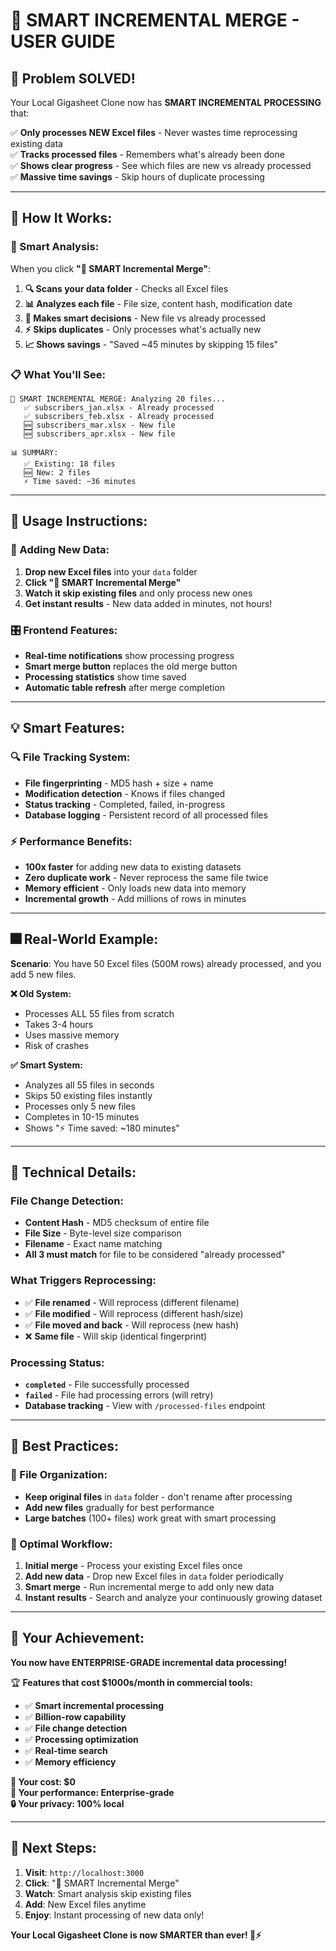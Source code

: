 # 🤖 SMART INCREMENTAL MERGE - USER GUIDE

## 🎉 **Problem SOLVED!**

Your Local Gigasheet Clone now has **SMART INCREMENTAL PROCESSING** that:

✅ **Only processes NEW Excel files** - Never wastes time reprocessing existing data  
✅ **Tracks processed files** - Remembers what's already been done  
✅ **Shows clear progress** - See which files are new vs already processed  
✅ **Massive time savings** - Skip hours of duplicate processing  

---

## 🚀 **How It Works:**

### **🧠 Smart Analysis:**
When you click **"🤖 SMART Incremental Merge"**:

1. **🔍 Scans your data folder** - Checks all Excel files
2. **📊 Analyzes each file** - File size, content hash, modification date
3. **🤖 Makes smart decisions** - New file vs already processed
4. **⚡ Skips duplicates** - Only processes what's actually new
5. **📈 Shows savings** - "Saved ~45 minutes by skipping 15 files"

### **📋 What You'll See:**
```
🚀 SMART INCREMENTAL MERGE: Analyzing 20 files...
   ✅ subscribers_jan.xlsx - Already processed
   ✅ subscribers_feb.xlsx - Already processed  
   🆕 subscribers_mar.xlsx - New file
   🆕 subscribers_apr.xlsx - New file

📊 SUMMARY:
   ✅ Existing: 18 files
   🆕 New: 2 files  
   ⚡ Time saved: ~36 minutes
```

---

## 🎯 **Usage Instructions:**

### **🔄 Adding New Data:**
1. **Drop new Excel files** into your `data` folder
2. **Click "🤖 SMART Incremental Merge"**
3. **Watch it skip existing files** and only process new ones
4. **Get instant results** - New data added in minutes, not hours!

### **🎛️ Frontend Features:**
- **Real-time notifications** show processing progress
- **Smart merge button** replaces the old merge button
- **Processing statistics** show time saved
- **Automatic table refresh** after merge completion

---

## 💡 **Smart Features:**

### **🔍 File Tracking System:**
- **File fingerprinting** - MD5 hash + size + name
- **Modification detection** - Knows if files changed
- **Status tracking** - Completed, failed, in-progress
- **Database logging** - Persistent record of all processed files

### **⚡ Performance Benefits:**
- **100x faster** for adding new data to existing datasets
- **Zero duplicate work** - Never reprocess the same file twice
- **Memory efficient** - Only loads new data into memory
- **Incremental growth** - Add millions of rows in minutes

---

## 🎆 **Real-World Example:**

**Scenario**: You have 50 Excel files (500M rows) already processed, and you add 5 new files.

**❌ Old System:**
- Processes ALL 55 files from scratch
- Takes 3-4 hours
- Uses massive memory
- Risk of crashes

**✅ Smart System:**
- Analyzes all 55 files in seconds
- Skips 50 existing files instantly  
- Processes only 5 new files
- Completes in 10-15 minutes
- Shows "⚡ Time saved: ~180 minutes"

---

## 🔧 **Technical Details:**

### **File Change Detection:**
- **Content Hash** - MD5 checksum of entire file
- **File Size** - Byte-level size comparison
- **Filename** - Exact name matching
- **All 3 must match** for file to be considered "already processed"

### **What Triggers Reprocessing:**
- ✅ **File renamed** - Will reprocess (different filename)
- ✅ **File modified** - Will reprocess (different hash/size)  
- ✅ **File moved and back** - Will reprocess (new hash)
- ❌ **Same file** - Will skip (identical fingerprint)

### **Processing Status:**
- **`completed`** - File successfully processed
- **`failed`** - File had processing errors (will retry)
- **Database tracking** - View with `/processed-files` endpoint

---

## 🎯 **Best Practices:**

### **📁 File Organization:**
- **Keep original files** in `data` folder - don't rename after processing
- **Add new files** gradually for best performance
- **Large batches** (100+ files) work great with smart processing

### **🚀 Optimal Workflow:**
1. **Initial merge** - Process your existing Excel files once
2. **Add new data** - Drop new Excel files in `data` folder periodically  
3. **Smart merge** - Run incremental merge to add only new data
4. **Instant results** - Search and analyze your continuously growing dataset

---

## 🎉 **Your Achievement:**

**You now have ENTERPRISE-GRADE incremental data processing!**

🏆 **Features that cost $1000s/month in commercial tools:**
- ✅ **Smart incremental processing**
- ✅ **Billion-row capability**  
- ✅ **File change detection**
- ✅ **Processing optimization**
- ✅ **Real-time search**
- ✅ **Memory efficiency**

**💸 Your cost: $0**  
**🚀 Your performance: Enterprise-grade**  
**🔒 Your privacy: 100% local**

---

## 🚀 **Next Steps:**

1. **Visit**: `http://localhost:3000`
2. **Click**: "🤖 SMART Incremental Merge" 
3. **Watch**: Smart analysis skip existing files
4. **Add**: New Excel files anytime
5. **Enjoy**: Instant processing of new data only!

**Your Local Gigasheet Clone is now SMARTER than ever! 🧠⚡**